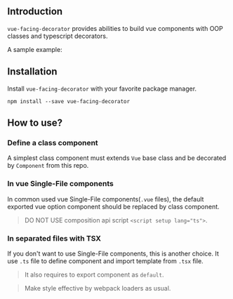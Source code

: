 ## Introduction

`vue-facing-decorator` provides abilities to build vue components with OOP classes and typescript decorators.

A sample example:

[](./code-what-it-is-example.ts ':include :type=code typescript')

## Installation

Install `vue-facing-decorator` with your favorite package manager.

```
npm install --save vue-facing-decorator
```

## How to use?

### Define a class component

A simplest class component must extends `Vue` base class and be decorated by `Component` from this repo.

[](./code-how-to-use-simplest-class-component.ts ':include :type=code typescript')


### In vue Single-File components

In common used vue Single-File components(`.vue` files), the default exported vue option component should be replaced by class component.

[](./code-how-to-use-sfc.vue ':include :type=code text')

> DO NOT USE composition api script `<script setup lang="ts">`.

### In separated files with TSX

If you don't want to use Single-File components, this is another choice. It use `.ts` file to define component and import template from `.tsx` file.

> It also requires to export component as `default`.

> Make style effective by webpack loaders as usual.

[](./code-separated-files-tsx/Comp.render.tsx ':include :type=code tsx')

[](./code-separated-files-tsx/Comp.ts ':include :type=code typescript')

[](./code-separated-files-tsx/style.css ':include :type=code css')

